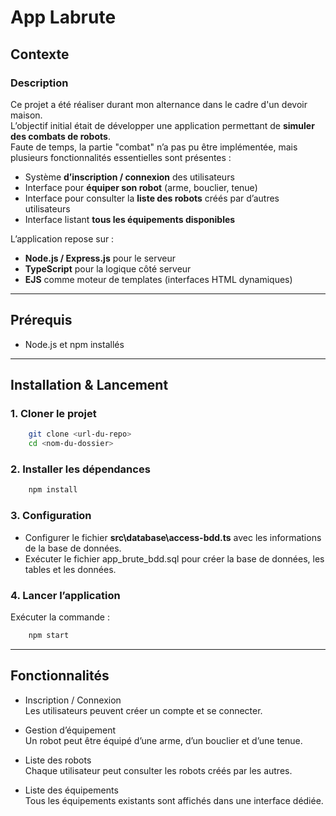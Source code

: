 # App Labrute

## Contexte

### Description
Ce projet a été réaliser durant mon alternance dans le cadre d'un devoir maison.\
L’objectif initial était de développer une application permettant de **simuler des combats de robots**.  
Faute de temps, la partie "combat" n’a pas pu être implémentée, mais plusieurs fonctionnalités essentielles sont présentes :  

- Système **d’inscription / connexion** des utilisateurs  
- Interface pour **équiper son robot** (arme, bouclier, tenue)  
- Interface pour consulter la **liste des robots** créés par d’autres utilisateurs  
- Interface listant **tous les équipements disponibles**  

L’application repose sur :  
- **Node.js / Express.js** pour le serveur  
- **TypeScript** pour la logique côté serveur  
- **EJS** comme moteur de templates (interfaces HTML dynamiques)

---

## Prérequis

- Node.js et npm installés

---

## Installation & Lancement

### 1. Cloner le projet
```bash
    git clone <url-du-repo>
    cd <nom-du-dossier>
```

### 2. Installer les dépendances
```bash
    npm install
```

### 3. Configuration
- Configurer le fichier **src\database\access-bdd.ts** avec les informations de la base de données.
- Exécuter le fichier app_brute_bdd.sql pour créer la base de données, les tables et les données.

### 4. Lancer l’application
Exécuter la commande :
```bash
    npm start
```

---

## Fonctionnalités
- Inscription / Connexion\
Les utilisateurs peuvent créer un compte et se connecter.

- Gestion d’équipement\
Un robot peut être équipé d’une arme, d’un bouclier et d’une tenue.

- Liste des robots\
Chaque utilisateur peut consulter les robots créés par les autres.

- Liste des équipements\
Tous les équipements existants sont affichés dans une interface dédiée.

